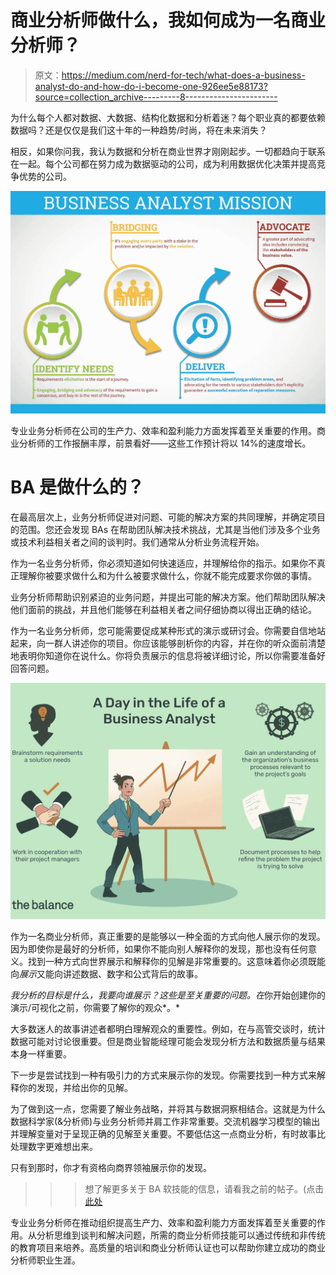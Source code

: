 # 商业分析师做什么，我如何成为一名商业分析师？

> 原文：<https://medium.com/nerd-for-tech/what-does-a-business-analyst-do-and-how-do-i-become-one-926ee5e88173?source=collection_archive---------8----------------------->

为什么每个人都对数据、大数据、结构化数据和分析着迷？每个职业真的都要依赖数据吗？还是仅仅是我们这十年的一种趋势/时尚，将在未来消失？

相反，如果你问我，我认为数据和分析在商业世界才刚刚起步。一切都趋向于联系在一起。每个公司都在努力成为数据驱动的公司，成为利用数据优化决策并提高竞争优势的公司。

![](img/2ad10644c84c079fa80eb9fe02a385f9.png)

专业业务分析师在公司的生产力、效率和盈利能力方面发挥着至关重要的作用。商业分析师的工作报酬丰厚，前景看好——这些工作预计将以 14%的速度增长。

# BA 是做什么的？

在最高层次上，业务分析师促进对问题、可能的解决方案的共同理解，并确定项目的范围。您还会发现 BAs 在帮助团队解决技术挑战，尤其是当他们涉及多个业务或技术利益相关者之间的谈判时。我们通常从分析业务流程开始。

作为一名业务分析师，你必须知道如何快速适应，并理解给你的指示。如果你不真正理解你被要求做什么和为什么被要求做什么，你就不能完成要求你做的事情。

业务分析师帮助识别紧迫的业务问题，并提出可能的解决方案。他们帮助团队解决他们面前的挑战，并且他们能够在利益相关者之间仔细协商以得出正确的结论。

作为一名业务分析师，您可能需要促成某种形式的演示或研讨会。你需要自信地站起来，向一群人讲述你的项目。你应该能够剖析你的内容，并在你的听众面前清楚地表明你知道你在说什么。你将负责展示的信息将被详细讨论，所以你需要准备好回答问题。

![](img/c3823c3454864affe2104bd64288cf35.png)

作为一名商业分析师，真正重要的是能够以一种全面的方式向他人展示你的发现。因为即使你是最好的分析师，如果你不能向别人解释你的发现，那也没有任何意义。找到一种方式向世界展示和解释你的见解是非常重要的。这意味着你必须既能向*展示*又能向讲述数据、数字和公式背后的故事。

*我分析的目标是什么，我要向谁展示？这些是至关重要的问题。在*你开始创建你的演示/可视化之前，你需要了解你的观众*。*

大多数迷人的故事讲述者都明白理解观众的重要性。例如，在与高管交谈时，统计数据可能对讨论很重要。但是商业智能经理可能会发现分析方法和数据质量与结果本身一样重要。

下一步是尝试找到一种有吸引力的方式来展示你的发现。你需要找到一种方式来解释你的发现，并给出你的见解。

为了做到这一点，您需要了解业务战略，并将其与数据洞察相结合。这就是为什么数据科学家(&分析师)与业务分析师并肩工作非常重要。交流机器学习模型的输出并理解变量对于呈现正确的见解至关重要。不要低估这一点商业分析，有时故事比处理数字更难想出来。

只有到那时，你才有资格向商界领袖展示你的发现。

>>>想了解更多关于 BA 软技能的信息，请看我之前的帖子。(点击[此处](https://sarah-kr-robinson.medium.com/important-soft-skills-every-business-analyst-needs-9ae62d7e7338)

专业业务分析师在推动组织提高生产力、效率和盈利能力方面发挥着至关重要的作用。从分析思维到谈判和解决问题，所需的商业分析师技能可以通过传统和非传统的教育项目来培养。高质量的培训和商业分析师认证也可以帮助你建立成功的商业分析师职业生涯。
